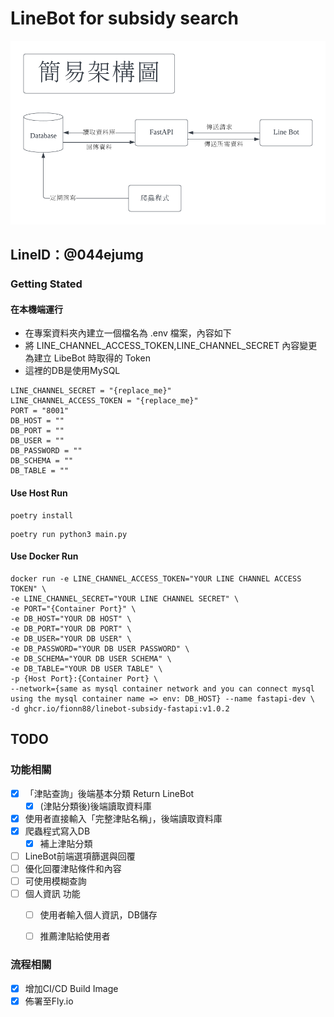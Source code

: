 # LineBot for subsidy search

![image](https://github.com/Fionn88/LineBot-Subsidy/blob/main/architecture.png)

## LineID：@044ejumg
 
### Getting Stated

#### 在本機端運行
- 在專案資料夾內建立一個檔名為 .env 檔案，內容如下
- 將 LINE_CHANNEL_ACCESS_TOKEN,LINE_CHANNEL_SECRET 內容變更為建立 LibeBot 時取得的 Token
- 這裡的DB是使用MySQL

```
LINE_CHANNEL_SECRET = "{replace_me}"
LINE_CHANNEL_ACCESS_TOKEN = "{replace_me}"
PORT = "8001"
DB_HOST = ""
DB_PORT = ""
DB_USER = ""
DB_PASSWORD = ""
DB_SCHEMA = ""
DB_TABLE = ""
```
#### Use Host Run

```
poetry install
```

```
poetry run python3 main.py
```

#### Use Docker Run
```
docker run -e LINE_CHANNEL_ACCESS_TOKEN="YOUR LINE CHANNEL ACCESS TOKEN" \
-e LINE_CHANNEL_SECRET="YOUR LINE CHANNEL SECRET" \
-e PORT="{Container Port}" \
-e DB_HOST="YOUR DB HOST" \
-e DB_PORT="YOUR DB PORT" \
-e DB_USER="YOUR DB USER" \
-e DB_PASSWORD="YOUR DB USER PASSWORD" \
-e DB_SCHEMA="YOUR DB USER SCHEMA" \
-e DB_TABLE="YOUR DB USER TABLE" \
-p {Host Port}:{Container Port} \ 
--network={same as mysql container network and you can connect mysql using the mysql container name => env: DB_HOST} --name fastapi-dev \
-d ghcr.io/fionn88/linebot-subsidy-fastapi:v1.0.2
```

## TODO

### 功能相關
- [x] 「津貼查詢」後端基本分類 Return LineBot
  - [X] (津貼分類後)後端讀取資料庫
- [x] 使用者直接輸入「完整津貼名稱」，後端讀取資料庫
- [x] 爬蟲程式寫入DB
  - [X] 補上津貼分類
- [ ] LineBot前端選項篩選與回覆
- [ ] 優化回覆津貼條件和內容
- [ ] 可使用模糊查詢
- [ ] 個人資訊 功能
  - [ ] 使用者輸入個人資訊，DB儲存
  - [ ] 推薦津貼給使用者


### 流程相關
- [X] 增加CI/CD Build Image
- [X] 佈署至Fly.io